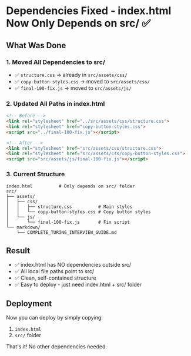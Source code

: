 # Dependencies Fixed - index.html Now Only Depends on src/ ✅

## What Was Done

### 1. **Moved All Dependencies to src/**
- ✅ `structure.css` → already in `src/assets/css/`
- ✅ `copy-button-styles.css` → moved to `src/assets/css/`
- ✅ `final-100-fix.js` → moved to `src/assets/js/`

### 2. **Updated All Paths in index.html**
```html
<!-- Before -->
<link rel="stylesheet" href="../src/assets/css/structure.css">
<link rel="stylesheet" href="copy-button-styles.css">
<script src="../final-100-fix.js"></script>

<!-- After -->
<link rel="stylesheet" href="src/assets/css/structure.css">
<link rel="stylesheet" href="src/assets/css/copy-button-styles.css">
<script src="src/assets/js/final-100-fix.js"></script>
```

### 3. **Current Structure**
```
index.html          # Only depends on src/ folder
src/
├── assets/
│   ├── css/
│   │   ├── structure.css          # Main styles
│   │   └── copy-button-styles.css # Copy button styles
│   └── js/
│       └── final-100-fix.js       # Fix script
└── markdown/
    └── COMPLETE_TURING_INTERVIEW_GUIDE.md
```

## Result
- ✅ index.html has NO dependencies outside src/
- ✅ All local file paths point to src/
- ✅ Clean, self-contained structure
- ✅ Easy to deploy - just need index.html + src/ folder

## Deployment
Now you can deploy by simply copying:
1. `index.html`
2. `src/` folder

That's it! No other dependencies needed.
